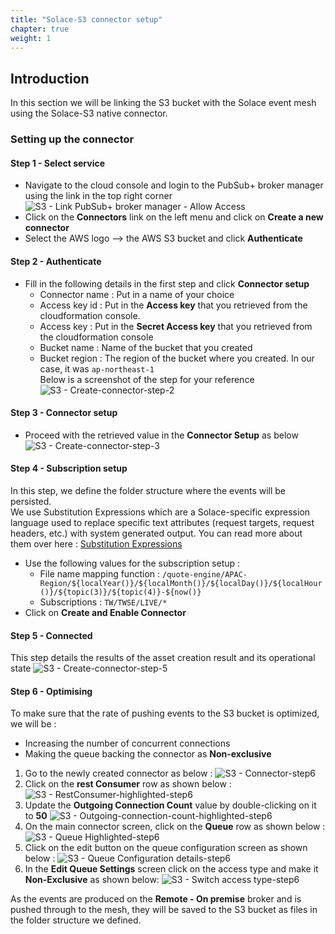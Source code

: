 ```yaml
---
title: "Solace-S3 connector setup"
chapter: true
weight: 1 
---
```


## Introduction
In this section we will be linking the S3 bucket with the Solace event mesh using the Solace-S3 native connector.

### Setting up the connector

#### Step 1 - Select service
- Navigate to the cloud console and login to the PubSub+ broker manager using the link in the top right corner
![S3 - Link PubSub+ broker manager - Allow Access](/images/moduleOne/broker_console.png)
- Click on the **Connectors** link on the left menu and click on **Create a new connector**
- Select the AWS logo --> the AWS S3 bucket and click **Authenticate**

#### Step 2 - Authenticate
- Fill in the following details in the first step and click **Connector setup**
  - Connector name : Put in a name of your choice
  - Access key id : Put in the **Access key** that you retrieved from the cloudformation console.
  - Access key : Put in the **Secret Access key** that you retrieved from the cloudformation console
  - Bucket name : Name of the bucket that you created
  - Bucket region : The region of the bucket where you created. In our case, it was `ap-northeast-1` \
Below is a screenshot of the step for your reference
![S3 - Create-connector-step-2](/images/moduleFour/S3-connector-step-2.png)

#### Step 3 - Connector setup
- Proceed with the retrieved value in the **Connector Setup** as below
  ![S3 - Create-connector-step-3](/images/moduleFour/S3-connector-step-3.png)

#### Step 4 - Subscription setup
In this step, we define the folder structure where the events will be persisted. \
We use Substitution Expressions which are a Solace-specific expression language used to replace specific text attributes (request targets, request headers, etc.) with system generated output.
You can read more about them over here : [Substitution Expressions](https://docs.solace.com/Messaging/Substitution-Expressions-Overview.htm)
- Use the following values for the subscription setup :
    - File name mapping function : `/quote-engine/APAC-Region/${localYear()}/${localMonth()}/${localDay()}/${localHour()}/${topic(3)}/${topic(4)}-${now()}`
    - Subscriptions : `TW/TWSE/LIVE/*`
- Click on **Create and Enable Connector**

#### Step 5 - Connected
This step details the results of the asset creation result and its operational state
![S3 - Create-connector-step-5](/images/moduleFour/S3-connector-step-5.png)


#### Step 6 - Optimising
To make sure that the rate of pushing events to the S3 bucket is optimized, we will be :
- Increasing the number of concurrent connections
- Making the queue backing the connector as **Non-exclusive**
1. Go to the newly created connector as below :
![S3 - Connector-step6](/images/moduleFour/connector.png)
2. Click on the **rest Consumer** row as shown below :
 ![S3 - RestConsumer-highlighted-step6](/images/moduleFour/inside-s3-connector.png)   
3. Update the **Outgoing Connection Count** value by double-clicking on it to **50**
 ![S3 - Outgoing-connection-count-highlighted-step6](/images/moduleFour/outbound-connection-count.png)
4. On the main connector screen, click on the **Queue** row as shown below :
![S3 - Queue Highlighted-step6](/images/moduleFour/Queue-highlighted.png)
5. Click on the edit button on the queue configuration screen as shown below :
![S3 - Queue Configuration details-step6](/images/moduleFour/Queue-configuration-details.png)
6. In the **Edit Queue Settings** screen click on the access type and make it **Non-Exclusive** as shown below:
![S3 - Switch access type-step6](/images/moduleFour/switch-access-type.png)

As the events are produced on the **Remote - On premise** broker and is pushed through to the mesh, they will be saved to the S3 bucket as files in the folder structure we defined.
